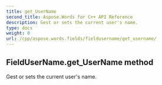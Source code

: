 ```yaml
---
title: get_UserName
second_title: Aspose.Words for C++ API Reference
description: Gest or sets the current user's name. 
type: docs
weight: 0
url: /cpp/aspose.words.fields/fieldusername/get_username/
---
```

## FieldUserName.get_UserName method


Gest or sets the current user's name.

